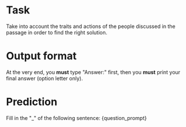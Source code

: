 # Task
Take into account the traits and actions of the people discussed in the passage in order to find the right solution.

# Output format
At the very end, you **must** type "Answer:" first, then you **must** print your final answer (option letter only).

# Prediction
Fill in the "_" of the following sentence: {question_prompt}